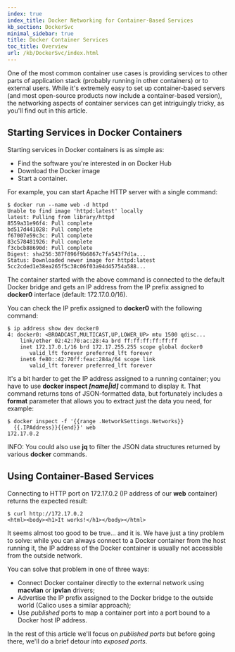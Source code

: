```yaml
---
index: true
index_title: Docker Networking for Container-Based Services
kb_section: DockerSvc
minimal_sidebar: true
title: Docker Container Services
toc_title: Overview
url: /kb/DockerSvc/index.html
---
```

One of the most common container use cases is providing services to other parts of application stack (probably running in other containers) or to external users. While it's extremely easy to set up container-based servers (and most open-source products now include a container-based version), the networking aspects of container services can get intriguingly tricky, as you'll find out in this article.

## Starting Services in Docker Containers

Starting services in Docker containers is as simple as:

* Find the software you're interested in on Docker Hub
* Download the Docker image
* Start a container.

For example, you can start Apache HTTP server with a single command:

```
$ docker run --name web -d httpd
Unable to find image 'httpd:latest' locally
latest: Pulling from library/httpd
8559a31e96f4: Pull complete
bd517d441028: Pull complete
f67007e59c3c: Pull complete
83c578481926: Pull complete
f3cbcb88690d: Pull complete
Digest: sha256:387f896f9b6867c7fa543f7d1a...
Status: Downloaded newer image for httpd:latest
5cc2cded1e38ea265f5c38c06f03a94d45754a588...
```

The container started with the above command is connected to the default Docker bridge and gets an IP address from the IP prefix assigned to **docker0** interface (default: 172.17.0.0/16).

You can check the IP prefix assigned to **docker0** with the following command:

```
$ ip address show dev docker0
4: docker0: <BROADCAST,MULTICAST,UP,LOWER_UP> mtu 1500 qdisc...
    link/ether 02:42:70:ac:28:4a brd ff:ff:ff:ff:ff:ff
    inet 172.17.0.1/16 brd 172.17.255.255 scope global docker0
       valid_lft forever preferred_lft forever
    inet6 fe80::42:70ff:feac:284a/64 scope link
       valid_lft forever preferred_lft forever
```

It's a bit harder to get the IP address assigned to a running container; you have to use **docker inspect *[name|id]*** command to display it. That command returns tons of JSON-formatted data, but fortunately includes a **format** parameter that allows you to extract just the data you need, for example:

```
$ docker inspect -f '{{range .NetworkSettings.Networks}}
  {{.IPAddress}}{{end}}' web
172.17.0.2
```

INFO: You could also use **jq** to filter the JSON data structures returned by various **docker** commands.

## Using Container-Based Services

Connecting to HTTP port on 172.17.0.2 (IP address of our **web** container) returns the expected result:

```
$ curl http://172.17.0.2
<html><body><h1>It works!</h1></body></html>
```

It seems almost too good to be true... and it is. We have just a tiny problem to solve: while you can always connect to a Docker container from the host running it, the IP address of the Docker container is usually not accessible from the outside network.

You can solve that problem in one of three ways:

* Connect Docker container directly to the external network using **macvlan** or **ipvlan** drivers;
* Advertise the IP prefix assigned to the Docker bridge to the outside world (Calico uses a similar approach);
* Use *published* ports to map a container port into a port bound to a Docker host IP address.

In the rest of this article we'll focus on *published ports* but before going there, we'll do a brief detour into *exposed ports*.
